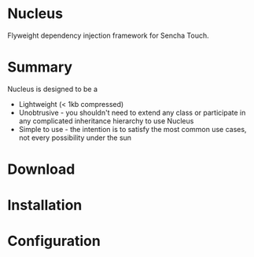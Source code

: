 Nucleus
=======

Flyweight dependency injection framework for Sencha Touch.

Summary
=======
Nucleus is designed to be a

* Lightweight (< 1kb compressed)
* Unobtrusive - you shouldn't need to extend any class or participate in any complicated inheritance hierarchy to use Nucleus
* Simple to use - the intention is to satisfy the most common use cases, not every possibility under the sun

Download
========

Installation
============

Configuration
=============

